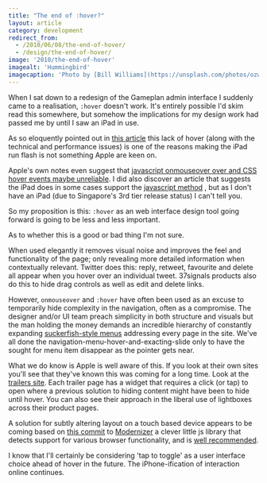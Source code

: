 ```yaml
---
title: "The end of :hover?"
layout: article
category: development
redirect_from:
  - /2010/06/08/the-end-of-hover/
  - /design/the-end-of-hover/
image: '2010/the-end-of-hover'
imagealt: 'Hummingbird'
imagecaption: 'Photo by [Bill Williams](https://unsplash.com/photos/ozwiCDVCeiw) on Unsplash'
---
```


When I sat down to a redesign of the Gameplan admin interface I suddenly came to a realisation, `:hover` doesn't work. It's entirely possible I'd skim read this somewhere, but somehow the implications for my design work had passed me by until I saw an iPad in use.

As so eloquently pointed out in [this article](http://www.roughlydrafted.com/2010/02/20/an-adobe-flash-developer-on-why-the-ipad-cant-use-flash/) this lack of hover (along with the technical and performance issues) is one of the reasons making the iPad run flash is not something Apple are keen on.

Apple's own notes even suggest that [javascript onmouseover over and CSS hover events maybe unreliable](http://developer.apple.com/safari/library/technotes/tn2010/tn2262/index.html#//apple_ref/doc/uid/DTS40009577-CH1-DontLinkElementID_6). I did also discover an article that suggests the iPad does in some cases support the [javascript method](http://billhiggins.us/blog/2010/04/05/the-ipad-and-onmouseover/) , but as I don't have an iPad (due to Singapore's 3rd tier release status) I can't tell you.

So my proposition is this: `:hover` as an web interface design tool going forward is going to be less and less important.

As to whether this is a good or bad thing I'm not sure.

When used elegantly it removes visual noise and improves the feel and functionality of the page; only revealing more detailed information when contextually relevant. Twitter does this: reply, retweet, favourite and delete all appear when you hover over an individual tweet. 37signals products also do this to hide drag controls as well as edit and delete links.

However, `onmouseover` and `:hover` have often been used as an excuse to temporarily hide complexity in the navigation, often as a compromise. The designer and/or UI team preach simplicity in both structure and visuals but the man holding the money demands an incredible hierarchy of constantly expanding [suckerfish-style menus](http://www.alistapart.com/articles/dropdowns) addressing every page in the site. We've all done the navigation-menu-hover-and-exacting-slide only to have the sought for menu item disappear as the pointer gets near.

What we do know is Apple is well aware of this. If you look at their own sites you'll see that they've known this was coming for a long time. Look at the [trailers site](http://trailers.apple.com/trailers/universal/scottpilgrimvstheworld/). Each trailer page has a widget that requires a click (or tap) to open where a previous solution to hiding content might have been to hide until hover. You can also see their approach in the liberal use of lightboxes across their product pages.

A solution for subtly altering layout on a touch based device appears to be coming based on [this commit](http://github.com/Modernizr/Modernizr/commit/59ef6d8096bd715efabda3effb707bba69b1c054) to [Modernizer](http://www.modernizr.com/) a clever little js library that detects support for various browser functionality, and is [well recommended](http://www.stuffandnonsense.co.uk/blog/about/cannybill_design_process_package_contents/).

I know that I'll certainly be considering 'tap to toggle' as a user interface choice ahead of hover in the future. The iPhone-ification of interaction online continues.
